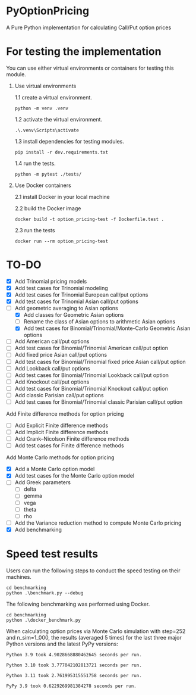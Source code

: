 # PyOptionPricing
A Pure Python implementation for calculating Call/Put option prices

# For testing the implementation
You can use either virtual environments or containers for testing this module.

1. Use virtual environments
    
    1.1 create a virtual environment.
    ```
    python -m venv .venv
    ```
    1.2 activate the virtual environment.
    ```
    .\.venv\Scripts\activate
    ```
    1.3 install dependencies for testing modules.
    ```
    pip install -r dev.requirements.txt
    ```
    1.4 run the tests.
    ```
    python -m pytest ./tests/
    ```
2. Use Docker containers

    2.1 install Docker in your local machine

    2.2 build the Docker image
    ```
    docker build -t option_pricing-test -f Dockerfile.test .
    ```
    2.3 run the tests 
    ```
    docker run --rm option_pricing-test
    ```

# TO-DO
- [x] Add Trinomial pricing models
- [x] Add test cases for Trinomial modeling
- [x] Add test cases for Trinomial European call/put options
- [x] Add test cases for Trinomial Asian call/put options
- [ ] Add geometric averaging to Asian options
    - [x] Add classes for Geometric Asian options
    - [ ] Rename the class of Asian options to arithmetic Asian options
    - [x] Add test cases for Binomial/Trinomial/Monte-Carlo Geometric Asian options
- [ ] Add American call/put options
- [ ] Add test cases for Binomial/Trinomial American call/put option
- [ ] Add fixed price Asian call/put options
- [ ] Add test cases for Binomial/Trinomial fixed price Asian call/put option
- [ ] Add Lookback call/put options
- [ ] Add test cases for Binomial/Trinomial Lookback call/put option
- [ ] Add Knockout call/put options
- [ ] Add test cases for Binomial/Trinomial Knockout call/put option
- [ ] Add classic Parisian call/put options
- [ ] Add test cases for Binomial/Trinomial classic Parisian call/put option

Add Finite difference methods for option pricing
- [ ] Add Explicit Finite difference methods
- [ ] Add Implicit Finite difference methods
- [ ] Add Crank–Nicolson Finite difference methods
- [ ] Add test cases for Finite difference methods

Add Monte Carlo methods for option pricing
- [x] Add a Monte Carlo option model
- [x] Add test cases for the Monte Carlo option model 
- [ ] Add Greek parameters
    - [ ] delta
    - [ ] gemma
    - [ ] vega
    - [ ] theta
    - [ ] rho
- [ ] Add the Variance reduction method to compute Monte Carlo pricing
- [x] Add benchmarking

# Speed test results
Users can run the following steps to conduct the speed testing on their machines.
```
cd benchmarking
python .\benchmark.py --debug
```
The following benchmarking was performed using Docker.
```
cd benchmarking
python .\docker_benchmark.py
```
When calculating option prices via Monte Carlo simulation with step=252 and n_sim=1_000, the results (averaged 5 times) for the last three major Python versions and the latest PyPy versions:
```
Python 3.9 took 4.9028668880462645 seconds per run.

Python 3.10 took 3.777042102813721 seconds per run.

Python 3.11 took 2.761995315551758 seconds per run.

PyPy 3.9 took 0.6229269981384278 seconds per run.
```